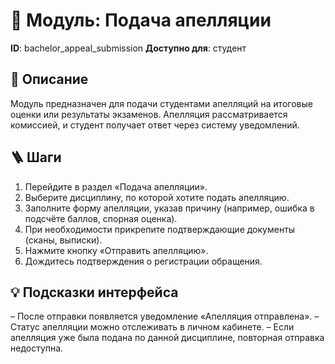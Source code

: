 # 📘 Модуль: Подача апелляции
**ID**: bachelor_appeal_submission
**Доступно для**: студент

## 📝 Описание
Модуль предназначен для подачи студентами апелляций на итоговые оценки или результаты экзаменов. Апелляция рассматривается комиссией, и студент получает ответ через систему уведомлений.

## 🪜 Шаги
1. Перейдите в раздел «Подача апелляции».
2. Выберите дисциплину, по которой хотите подать апелляцию.
3. Заполните форму апелляции, указав причину (например, ошибка в подсчёте баллов, спорная оценка).
4. При необходимости прикрепите подтверждающие документы (сканы, выписки).
5. Нажмите кнопку «Отправить апелляцию».
6. Дождитесь подтверждения о регистрации обращения.

## 💡 Подсказки интерфейса
– После отправки появляется уведомление «Апелляция отправлена».
– Статус апелляции можно отслеживать в личном кабинете.
– Если апелляция уже была подана по данной дисциплине, повторная отправка недоступна.
